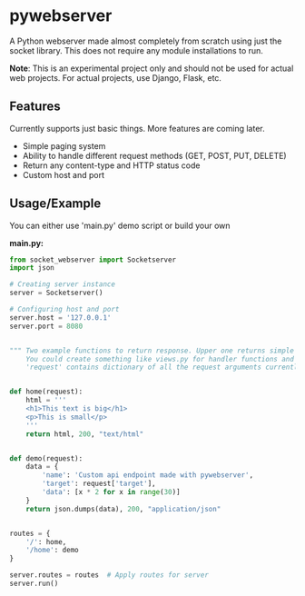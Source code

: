 # pywebserver
A Python webserver made almost completely from scratch using just the socket library. This does not require any module installations to run.

**Note**:  This is an experimental project only and should not be used for actual web projects. For actual projects, use Django, Flask, etc.

## Features
Currently supports just basic things. More features are coming later.
- Simple paging system
- Ability to handle different request methods (GET, POST, PUT, DELETE)
- Return any content-type and HTTP status code
- Custom host and port
## Usage/Example
You can either use 'main.py' demo script or build your own

**main.py:**


```python
from socket_webserver import Socketserver
import json

# Creating server instance
server = Socketserver()

# Configuring host and port
server.host = '127.0.0.1'
server.port = 8080


""" Two example functions to return response. Upper one returns simple html response and lower one returns json response
    You could create something like views.py for handler functions and urls.py for routes
    'request' contains dictionary of all the request arguments currently supported """


def home(request):
    html = '''
    <h1>This text is big</h1>
    <p>This is small</p>    
    '''
    return html, 200, "text/html"


def demo(request):
    data = {
        'name': 'Custom api endpoint made with pywebserver',
        'target': request['target'],
        'data': [x * 2 for x in range(30)]
    }
    return json.dumps(data), 200, "application/json"


routes = {
    '/': home,
    '/home': demo
}

server.routes = routes  # Apply routes for server
server.run()

```

